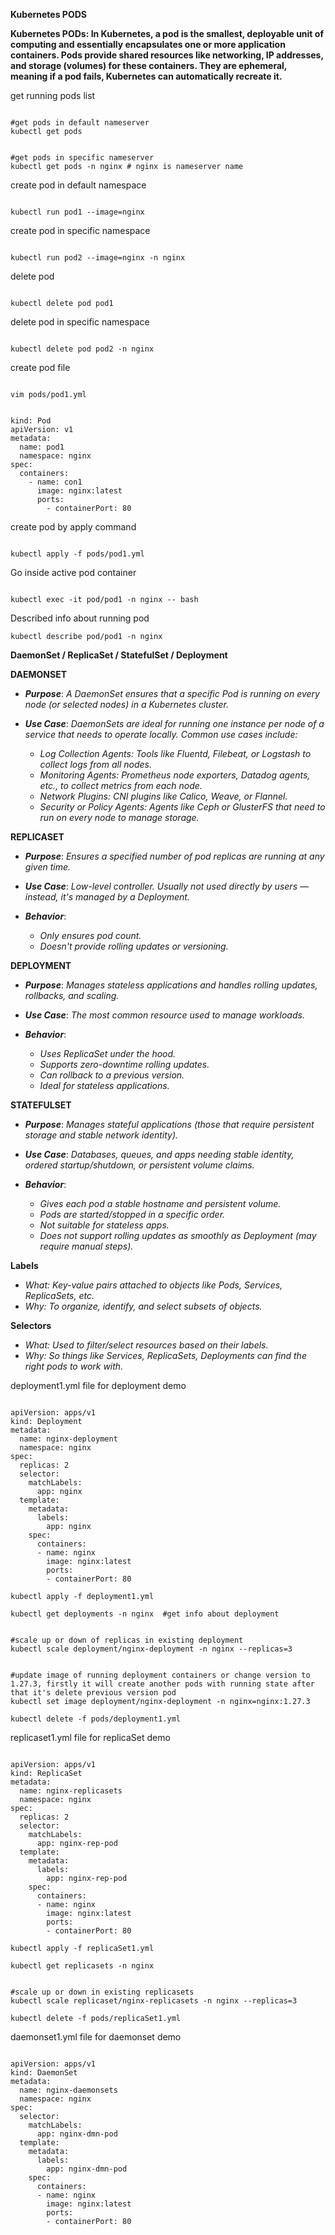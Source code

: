 **Kubernetes PODS**

**Kubernetes PODs: In Kubernetes, a pod is the smallest, deployable unit of computing and essentially encapsulates one or more application containers. Pods provide shared resources like networking, IP addresses, and storage (volumes) for these containers. They are ephemeral, meaning if a pod fails, Kubernetes can automatically recreate it.**

get running pods list
<pre><code>
#get pods in default nameserver
kubectl get pods
</code></pre>

<pre><code>
#get pods in specific nameserver
kubectl get pods -n nginx # nginx is nameserver name
</code></pre>

create pod in default namespace
<pre><code>
kubectl run pod1 --image=nginx
</code></pre>

create pod in specific namespace
<pre><code>
kubectl run pod2 --image=nginx -n nginx
</code></pre>

delete pod
<pre><code>
kubectl delete pod pod1
</code></pre>

delete pod in specific namespace
<pre><code>
kubectl delete pod pod2 -n nginx
</code></pre>

create pod file
<pre><code>
vim pods/pod1.yml
</code></pre>

<pre><code>
kind: Pod
apiVersion: v1
metadata: 
  name: pod1
  namespace: nginx
spec:
  containers:
    - name: con1
      image: nginx:latest
      ports:
        - containerPort: 80 
</code></pre>

create pod by apply command
<pre><code>
kubectl apply -f pods/pod1.yml
</code></pre>

Go inside active pod container
<pre><code>
kubectl exec -it pod/pod1 -n nginx -- bash
</code></pre>

Described info about running pod
<pre><code>kubectl describe pod/pod1 -n nginx</code></pre>

**DaemonSet / ReplicaSet / StatefulSet / Deployment**


**DAEMONSET**
- ***Purpose***: *A DaemonSet ensures that a specific Pod is running on every node (or selected nodes) in a Kubernetes cluster.*

- ***Use Case***: *DaemonSets are ideal for running one instance per node of a service that needs to operate locally. Common use cases include:*
    - *Log Collection Agents: Tools like Fluentd, Filebeat, or Logstash to collect logs from all nodes.*
    - *Monitoring Agents: Prometheus node exporters, Datadog agents, etc., to collect metrics from each node.*
    - *Network Plugins: CNI plugins like Calico, Weave, or Flannel.*
    - *Security or Policy Agents: Agents like Ceph or GlusterFS that need to run on every node to manage storage.* 

**REPLICASET**

- ***Purpose***: *Ensures a specified number of pod replicas are running at any given time.*

- ***Use Case***: *Low-level controller. Usually not used directly by users — instead, it's managed by a Deployment.*

- ***Behavior***:
    - *Only ensures pod count.*
    - *Doesn't provide rolling updates or versioning.*

**DEPLOYMENT**

- ***Purpose***: *Manages stateless applications and handles rolling updates, rollbacks, and scaling.*

- ***Use Case***: *The most common resource used to manage workloads.*

- ***Behavior***:
    - *Uses ReplicaSet under the hood.*
    - *Supports zero-downtime rolling updates.*
    - *Can rollback to a previous version.*
    - *Ideal for stateless applications.*

**STATEFULSET**
- ***Purpose***: *Manages stateful applications (those that require persistent storage and stable network identity).*

- ***Use Case***: *Databases, queues, and apps needing stable identity, ordered startup/shutdown, or persistent volume claims.*

- ***Behavior***:
    - *Gives each pod a stable hostname and persistent volume.*
    - *Pods are started/stopped in a specific order.*
    - *Not suitable for stateless apps.*
    - *Does not support rolling updates as smoothly as Deployment (may require manual steps).*

**Labels**
- *What: Key-value pairs attached to objects like Pods, Services, ReplicaSets, etc.*
- *Why: To organize, identify, and select subsets of objects.*

**Selectors**
- *What: Used to filter/select resources based on their labels.*
- *Why: So things like Services, ReplicaSets, Deployments can find the right pods to work with.*

deployment1.yml file for deployment demo
 
<pre><code>
apiVersion: apps/v1
kind: Deployment
metadata:
  name: nginx-deployment
  namespace: nginx
spec:
  replicas: 2
  selector:
    matchLabels:
      app: nginx
  template:
    metadata:
      labels:
        app: nginx
    spec:
      containers:
      - name: nginx
        image: nginx:latest
        ports:
        - containerPort: 80
</code></pre>

<pre><code>kubectl apply -f deployment1.yml </code></pre>

<pre><code>kubectl get deployments -n nginx  #get info about deployment</code></pre>
<pre><code>
#scale up or down of replicas in existing deployment
kubectl scale deployment/nginx-deployment -n nginx --replicas=3
</code></pre>

<pre><code>
#update image of running deployment containers or change version to 1.27.3, firstly it will create another pods with running state after that it's delete previous version pod
kubectl set image deployment/nginx-deployment -n nginx=nginx:1.27.3
</code></pre>
<pre><code>kubectl delete -f pods/deployment1.yml</code></pre>

replicaset1.yml file for replicaSet demo
<pre><code>
apiVersion: apps/v1
kind: ReplicaSet
metadata:
  name: nginx-replicasets
  namespace: nginx
spec:
  replicas: 2
  selector:
    matchLabels:
      app: nginx-rep-pod
  template:
    metadata:
      labels:
        app: nginx-rep-pod
    spec:
      containers:
      - name: nginx
        image: nginx:latest
        ports:
        - containerPort: 80
</code></pre>

<pre><code>kubectl apply -f replicaSet1.yml</code></pre>
<pre><code>kubectl get replicasets -n nginx</code></pre>
<pre><code>
#scale up or down in existing replicasets
kubectl scale replicaset/nginx-replicasets -n nginx --replicas=3
</code></pre>
<pre><code>kubectl delete -f pods/replicaSet1.yml</code></pre>

daemonset1.yml file for daemonset demo

<pre><code>
apiVersion: apps/v1
kind: DaemonSet
metadata:
  name: nginx-daemonsets
  namespace: nginx
spec:
  selector:
    matchLabels:
      app: nginx-dmn-pod
  template:
    metadata:
      labels:
        app: nginx-dmn-pod
    spec:
      containers:
      - name: nginx
        image: nginx:latest
        ports:
        - containerPort: 80
</code></pre>
